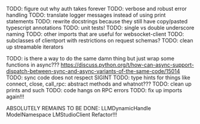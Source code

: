 TODO: figure out why auth takes forever
TODO: verbose and robust error handling
TODO: translate logger messages instead of using print statements
TODO: rewrite docstrings because they still have copy/pasted typescript annotations
TODO: unit tests!
TODO: single vs double underscore naming
TODO: other imports that are useful for websocket-client
TODO: subclasses of clientport with restrictions on request schemas?
TODO: clean up streamable iterators

TODO: is there a way to do the same damn thing but just wrap some functions in async???
https://discuss.python.org/t/how-can-async-support-dispatch-between-sync-and-async-variants-of-the-same-code/15014
TODO: sync code does not respect SIGINT
TODO: type hints for things like connect, close, call_rpc: abstract methods and whatnot???
TODO: clean up prints and such
TODO: code hangs on RPC errors
TODO: fix up imports again!!!

ABSOLUTELY REMAINS TO BE DONE:
LLMDynamicHandle
ModelNamespace
LMStudioClient
Refactor!!!
